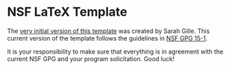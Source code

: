 # NSF LaTeX Template
The <a href="http://www-pord.ucsd.edu/~sgille/how_to/proposal_prep.html" target="_blank">very initial version of this template</a> was created by Sarah Gille. This current version of the template follows the guidelines in <a href="http://www.nsf.gov/publications/pub_summ.jsp?ods_key=gpg15001&org=NSF" target="_blank">NSF GPG 15-1</a>.

It is your responsibility to make sure that everything is in agreement with the current NSF GPG and your program solicitation. Good luck!
